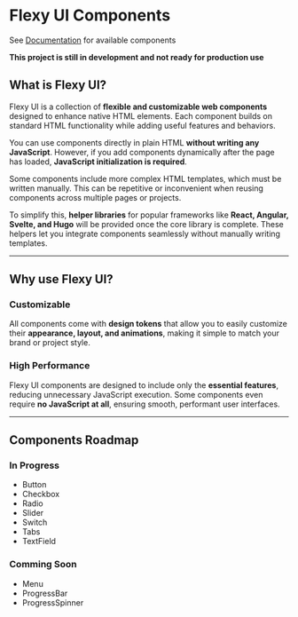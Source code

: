 # Flexy UI Components

See [Documentation](https://nureon22.github.io/flexy-components/) for available components

**This project is still in development and not ready for production use**

## What is Flexy UI?

Flexy UI is a collection of **flexible and customizable web components** designed to enhance native HTML elements.
Each component builds on standard HTML functionality while adding useful features and behaviors.

You can use components directly in plain HTML **without writing any JavaScript**.
However, if you add components dynamically after the page has loaded, **JavaScript initialization is required**.

Some components include more complex HTML templates, which must be written manually.
This can be repetitive or inconvenient when reusing components across multiple pages or projects.

To simplify this, **helper libraries** for popular frameworks like **React, Angular, Svelte, and Hugo** will be provided once the core library is complete.
These helpers let you integrate components seamlessly without manually writing templates.

---

## Why use Flexy UI?

### Customizable

All components come with **design tokens** that allow you to easily customize their **appearance, layout, and animations**, making it simple to match your brand or project style.

### High Performance

Flexy UI components are designed to include only the **essential features**, reducing unnecessary JavaScript execution.
Some components even require **no JavaScript at all**, ensuring smooth, performant user interfaces.

---

## Components Roadmap

### In Progress

- Button
- Checkbox
- Radio
- Slider
- Switch
- Tabs
- TextField

### Comming Soon

- Menu
- ProgressBar
- ProgressSpinner
